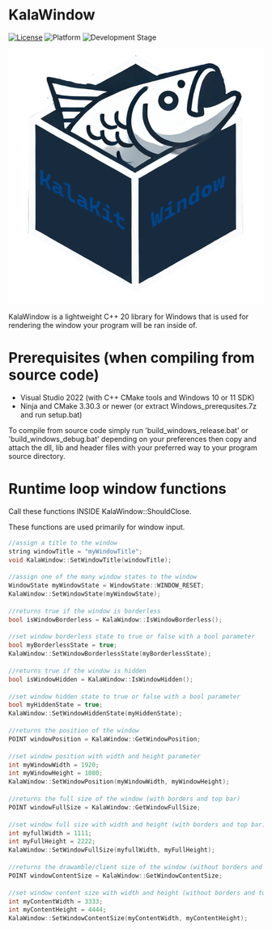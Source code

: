 # KalaWindow

[![License](https://img.shields.io/badge/license-Zlib-blue)](LICENSE.md)
![Platform](https://img.shields.io/badge/platform-Windows-brightgreen)
![Development Stage](https://img.shields.io/badge/development-Alpha-yellow)

![Logo](logo.png)

KalaWindow is a lightweight C++ 20 library for Windows that is used for rendering the window your program will be ran inside of.

# Prerequisites (when compiling from source code)

- Visual Studio 2022 (with C++ CMake tools and Windows 10 or 11 SDK)
- Ninja and CMake 3.30.3 or newer (or extract Windows_prerequsites.7z and run setup.bat)

To compile from source code simply run 'build_windows_release.bat' or 'build_windows_debug.bat' depending on your preferences then copy and attach the dll, lib and header files with your preferred way to your program source directory.

# Runtime loop window functions

Call these functions INSIDE KalaWindow::ShouldClose.

These functions are used primarily for window input.

```cpp
//assign a title to the window
string windowTitle = "myWindowTitle";
void KalaWindow::SetWindowTitle(windowTitle);

//assign one of the many window states to the window
WindowState myWindowState = WindowState::WINDOW_RESET;
KalaWindow::SetWindowState(myWindowState);

//returns true if the window is borderless
bool isWindowBorderless = KalaWindow::IsWindowBorderless();

//set window borderless state to true or false with a bool parameter
bool myBorderlessState = true;
KalaWindow::SetWindowBorderlessState(myBorderlessState);

//returns true if the window is hidden
bool isWindowHidden = KalaWindow::IsWindowHidden();

//set window hidden state to true or false with a bool parameter
bool myHiddenState = true;
KalaWindow::SetWindowHiddenState(myHiddenState);

//returns the position of the window
POINT windowPosition = KalaWindow::GetWindowPosition;

//set window position with width and height parameter
int myWindowWidth = 1920;
int myWindowHeight = 1080;
KalaWindow::SetWindowPosition(myWindowWidth, myWindowHeight);

//returns the full size of the window (with borders and top bar)
POINT windowFullSize = KalaWindow::GetWindowFullSize;

//set window full size with width and height (with borders and top bar)
int myfullWidth = 1111;
int myFullHeight = 2222;
KalaWindow::SetWindowFullSize(myfullWidth, myFullHeight);

//returns the drawamble/client size of the window (without borders and top bar)
POINT windowContentSize = KalaWindow::GetWindowContentSize;

//set window content size with width and height (without borders and top bar)
int myContentWidth = 3333;
int myContentHeight = 4444;
KalaWindow::SetWindowContentSize(myContentWidth, myContentHeight);
```

